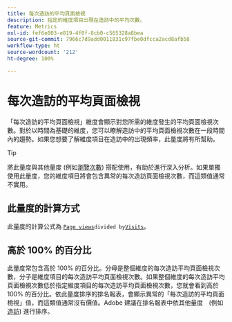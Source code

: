 ```yaml
---
title: 每次造訪的平均頁面檢視
description: 指定的維度項目出現在造訪中的平均次數。
feature: Metrics
exl-id: fef6e803-e819-4f0f-8cb0-c565328a8bea
source-git-commit: 7966c7d9add0011831c97fbe0dfcca2acd8afb58
workflow-type: ht
source-wordcount: '212'
ht-degree: 100%

---
```


# 每次造訪的平均頁面檢視

「每次造訪的平均頁面檢視」維度會顯示對您所需的維度發生的平均頁面檢視次數。對於以時間為基礎的維度，您可以瞭解造訪中的平均頁面檢視次數在一段時間內的趨勢。如果您想要了解維度項目在造訪中的出現頻率，此量度將有所幫助。

>[!TIP]
>
>將此量度與其他量度 (例如[瀏覽次數](visits.md)) 搭配使用，有助於進行深入分析。如果單獨使用此量度，您的維度項目將會包含異常的每次造訪頁面檢視次數，而這類值通常不實用。

## 此量度的計算方式

此量度的計算公式為 [`Page views`](page-views.md)` divided by `[`Visits`](visits.md)。

## 高於 100% 的百分比

此量度常包含高於 100% 的百分比。分母是整個維度的每次造訪平均頁面檢視次數，分子是維度項目的每次造訪平均頁面檢視次數。如果整個維度的每次造訪平均頁面檢視次數低於指定維度項目的每次造訪平均頁面檢視次數，您就會看到高於 100% 的百分比。依此量度排序的排名報表，會顯示異常的「每次造訪的平均頁面檢視」值，而這類值通常沒有價值。Adobe 建議在排名報表中依其他量度　(例如[造訪](visits.md)) 進行排序。

